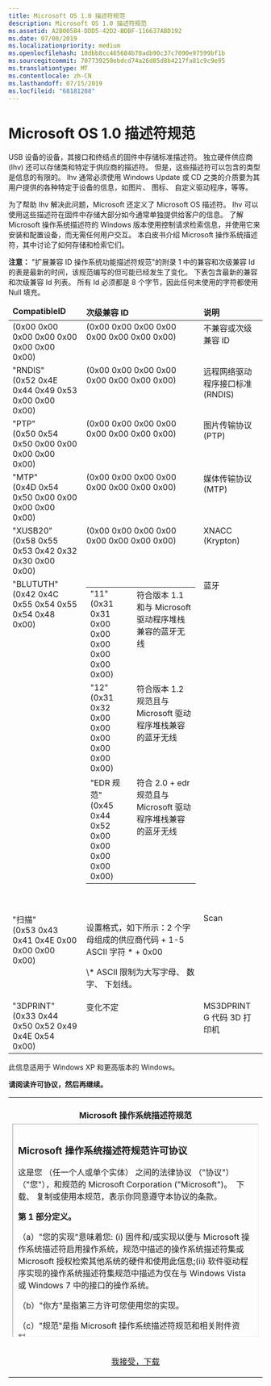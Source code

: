 ```yaml
---
title: Microsoft OS 1.0 描述符规范
description: Microsoft OS 1.0 描述符规范
ms.assetid: A2B00584-DDD5-42D2-BDBF-116637ABD192
ms.date: 07/08/2019
ms.localizationpriority: medium
ms.openlocfilehash: 10dbb8cc465684b78adb90c37c7090e97599bf1b
ms.sourcegitcommit: 707739250ebdcd74a26d85d8b4217fa81c9c9e95
ms.translationtype: MT
ms.contentlocale: zh-CN
ms.lasthandoff: 07/15/2019
ms.locfileid: "68181288"
---
```

# <a name="microsoft-os-10-descriptors-specification"></a>Microsoft OS 1.0 描述符规范


USB 设备的设备，其接口和终结点的固件中存储标准描述符。 独立硬件供应商 (Ihv) 还可以存储类和特定于供应商的描述符。 但是，这些描述符可以包含的类型是信息的有限的。 Ihv 通常必须使用 Windows Update 或 CD 之类的介质要为其用户提供的各种特定于设备的信息，如图片、 图标、 自定义驱动程序，等等。

为了帮助 Ihv 解决此问题，Microsoft 还定义了 Microsoft OS 描述符。 Ihv 可以使用这些描述符在固件中存储大部分如今通常单独提供给客户的信息。 了解 Microsoft 操作系统描述符的 Windows 版本使用控制请求检索信息，并使用它来安装和配置设备，而无需任何用户交互。 本白皮书介绍 Microsoft 操作系统描述符，其中讨论了如何存储和检索它们。

**注意：** "扩展兼容 ID 操作系统功能描述符规范"的附录 1 中的兼容和次级兼容 Id 的表是最新的时间，该规范编写的但可能已经发生了变化。 下表包含最新的兼容和次级兼容 Id 列表。 所有 Id 必须都是 8 个字节，因此任何未使用的字符都使用 Null 填充。

<table border="0" cellpadding="0" cellspacing="0" class="grid" width="100%" summary="table">
<thead>
<tr align="left" valign="top">
<td>
<strong>CompatibleID</strong>
</td>
<td>
<strong>次级兼容 ID</strong>
</td>
<td>
<strong>说明</strong>
</td>
</tr>
</thead>
<tbody>
<tr align="left" valign="top">
<td>(0x00 0x00 0x00 0x00 0x00 0x00 0x00 0x00)</td>
<td>(0x00 0x00 0x00 0x00 0x00 0x00 0x00 0x00)</td>
<td>不兼容或次级兼容 ID</td>
</tr>
<tr align="left" valign="top">
<td>"RNDIS"<br>(0x52 0x4E 0x44 0x49 0x53 0x00 0x00 0x00)</td>
<td>(0x00 0x00 0x00 0x00 0x00 0x00 0x00 0x00)</td>
<td>远程网络驱动程序接口标准 (RNDIS)</td>
</tr>
<tr align="left" valign="top">
<td>"PTP"<br>(0x50 0x54 0x50 0x00 0x00 0x00 0x00 0x00)</td>
<td>(0x00 0x00 0x00 0x00 0x00 0x00 0x00 0x00)</td>
<td>图片传输协议 (PTP)</td>
</tr>
<tr align="left" valign="top">
<td>"MTP"<br>(0x4D 0x54 0x50 0x00 0x00 0x00 0x00 0x00)</td>
<td>(0x00 0x00 0x00 0x00 0x00 0x00 0x00 0x00)</td>
<td>媒体传输协议 (MTP)</td>
</tr>
<tr align="left" valign="top">
<td>"XUSB20"<br>(0x58 0x55 0x53 0x42 0x32 0x30 0x00 0x00)</td>
<td>(0x00 0x00 0x00 0x00 0x00 0x00 0x00 0x00)</td>
<td>XNACC (Krypton)</td>
</tr>
<tr align="left" valign="top">
<td>"BLUTUTH"<br>(0x42 0x4C 0x55 0x54 0x55 0x54 0x48 0x00)</td>
<td>
<div class="contentTableWrapper"><table border="0" cellpadding="0" cellspacing="0" class="grid" width="100%" summary="table">
<tbody>
<tr align="left" valign="top">
<td>"11"<br>(0x31 0x31 0x00 0x00 0x00 0x00 0x00 0x00)</td>
<td>符合版本 1.1 和与 Microsoft 驱动程序堆栈兼容的蓝牙无线</td>
</tr>
<tr align="left" valign="top">
<td>"12"<br>(0x31 0x32 0x00 0x00 0x00 0x00 0x00 0x00)</td>
<td>符合版本 1.2 规范且与 Microsoft 驱动程序堆栈兼容的蓝牙无线</td>
</tr>
<tr align="left" valign="top">
<td>"EDR 规范"<br>(0x45 0x44 0x52 0x00 0x00 0x00 0x00 0x00)</td>
<td>符合 2.0 + edr 规范且与 Microsoft 驱动程序堆栈兼容的蓝牙无线</td>
</tr>
</tbody>
</table></div>
<p>
<br>
</p>
</td>
<td>蓝牙</td>
</tr>
<tr align="left" valign="top">
<td>"扫描"<br>(0x53 0x43 0x41 0x4E 0x00 0x00 0x00 0x00)</td>
<td>
<p>设置格式，如下所示：2 个字母组成的供应商代码 + 1-5 ASCII 字符 * + 0x00</p>
<p>\* ASCII 限制为大写字母、 数字、 下划线。</p>
</td>
<td>Scan</td>
</tr>
<tr align="left" valign="top">
<td>"3DPRINT"<br>(0x33 0x44 0x50 0x52 0x49 0x4E 0x54 0x00)</td>
<td>变化不定</td>
<td>MS3DPRINT G 代码 3D 打印机</td>
</tr>
</tbody>
</table>

  

此信息适用于 Windows XP 和更高版本的 Windows。

**请阅读许可协议，然后再继续。**

<table>
<colgroup>
<col style="width: 100%" />
</colgroup>
<tbody>
<tr class="odd">
<td style="text-align: center;"><strong><br />
Microsoft 操作系统描述符规范</strong><br />
</td>
</tr>
<tr class="even">
<td style="text-align: center;"><div style="font-size: 100%; border: thin inset; height: 400px; overflow: scroll; text-align: left; padding: 10px;">
<h3 id="microsoft-os-descriptor-specification-license-agreement">Microsoft 操作系统描述符规范许可协议</h3>
<p>这是您 （任一个人或单个实体） 之间的法律协议 （"协议"） （"您"），和规范的 Microsoft Corporation ("Microsoft")。  下载、 复制或使用本规范，表示你同意遵守本协议的条款。   </p>
<p><strong>第 1 部分定义。</strong></p>
<p>（a）"您的实现"意味着您: (i) 固件和/或实现以便与 Microsoft 操作系统描述符启用操作系统，规范中描述的操作系统描述符集或 Microsoft 授权检索其他系统的硬件和使用此信息;(ii) 软件驱动程序实现的操作系统描述符集规范中描述为仅在与 Windows Vista 或 Windows 7 中的接口的操作系统。</p>
<p>（b）"你方"是指第三方许可您使用您的实现。</p>
<p>（c）"规范"是指 Microsoft 操作系统描述符规范和相关附件资料。</p>
<p><strong>第 2 节授予许可</strong>。</p>
<p>(a)    <strong>版权许可证</strong>。  Microsoft 特此授予您版权声明在规范中，非独占的、 免版税的、 不可转让、 不可转授、 个人全球范围内的许可，以在内部为您的规范的副本和应用在开发您的实现中的承包商使用。</p>
<p>(b)   <strong>专利许可证</strong>。  Microsoft 特此授予您非排他性、 免版税的、 不可转让、 全球范围内下规范中仅包含于 Microsoft 的专利许可证并且拥有或许可由 Microsoft 进行、 使用、 导入、 提供销售、 销售和将直接或间接地分发给您的许可证持有人你实现。  可能会向你的许可接受方相同条款和条件此专利许可权利转授。</p>
<p>(c)    <strong>权利保留</strong>。  Microsoft 保留它可能在其中具有在规范中，其实现和任何知识产权的所有其他权利。  本文档并未授予您或任何其他实体任何许可给任何其他 Microsoft 专利、 商标、 版权或其他知识产权。 </p>
<p><strong>第 3 节其他限制和责任</strong>。</p>
<p>（a） 您的许可证规范的权限取决于你不创建、 修改或分发您获得许可的实现，此类创建、 修改或分发可能采用了 (a) 创建，或声称创建，Microsoft 的义务遵照规范 (或知识产权其中) 或 (b) 授予或 purport，向授予任何第三方的任何权限或 immunities 到 Microsoft 的知识产权或规范中的专有权利。</p>
<p>（b） 在不损害任何其他权利，Microsoft 可能会终止本协议，如果您未遵守本协议的条款。 在这种情况必须销毁规范的所有副本，不得进一步分发公司实现。</p>
<p><strong>第 4 节担保免责声明。</strong></p>
<p>规范"按原样"提供，无任何种类的担保。 到适用法律允许的最大范围内，Microsoft 进一步拒绝所有担保，包括但不限于任何暗示的适销性或适用于某种特定用途，以及标题和不侵权的担保。 与你保持因使用或执行本规范而产生的全部风险。</p>
<p><strong>第 5 节偶发、 继发排除和其他一些损害赔偿。</strong></p>
<p><strong>适用法律允许的最大范围内，在任何 Microsoft 或其供应商应承担责任的任何后果性损害、 附带性、 直接、 间接、 特殊、 惩罚性或其他损害 （包括但不限于，损失业务利润损失、 业务中断、 业务信息丢失或其他 pecuniary 丢失） 因使用或不能使用规范，即使 Microsoft 已被告知此类损害的可能性。由于某些州/法律辖区不允许排除或限制对后果性损害或意外损害的责任，上述限制可能对您不适用。</strong></p>
<p><strong>第 6 节责任和补偿的限制。</strong></p>
<p><strong>尽管任何损害，则可能会产生因任何原因 （包括但不限制上述损害，所有直接或一般损害），Microsoft 和任何下的任何预配其供应商的全部责任应限制为较大的协议和所有上述规定您因此而获得的实际由你支付的规范或 5.00 美元的金额。即使任何补救措施失败其基本目的，前面提到的限制、 排除和免责声明应适用于适用法律允许的最大范围内。</strong></p>
<p><strong>第 7 节适用法律</strong>。</p>
<p>如果您购买的本规范在美国，本协议受华盛顿州的法律。 有关本协议可能会出现任何争议，您同意的状态和在华盛顿州金县的联邦法院的管辖权。</p>
<p><strong>第 8 节转让。</strong></p>
<p>任何一方不得转让本协议而无需事先书面批准的另一方。</p>
</div>
<p><br />
<a href="http://download.microsoft.com/download/9/C/5/9C5B2167-8017-4BAE-9FDE-D599BAC8184A/OS_Desc_Ext_Prop.zip">我接受，下载</a></p></td>
</tr>
</tbody>
</table>